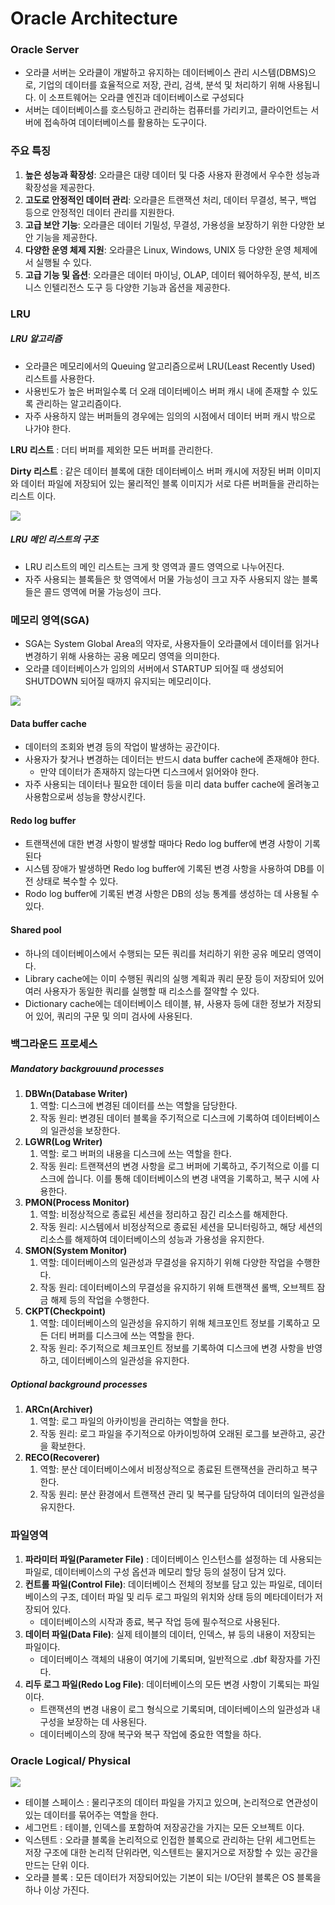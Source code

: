 # Oracle Architecture



### Oracle Server

- 오라클 서버는 오라클이 개발하고 유지하는 데이터베이스 관리 시스템(DBMS)으로, 기업의 데이터를 효율적으로 저장, 관리, 검색, 분석 및 처리하기 위해 사용됩니다. 이 소프트웨어는 오라클 엔진과 데이터베이스로 구성되다
- 서버는 데이터베이스를 호스팅하고 관리하는 컴퓨터를 가리키고, 클라이언트는 서버에 접속하여 데이터베이스를 활용하는 도구이다.



### 주요 특징

1. **높은 성능과 확장성**: 오라클은 대량 데이터 및 다중 사용자 환경에서 우수한 성능과 확장성을 제공한다.
2. **고도로 안정적인 데이터 관리**: 오라클은 트랜잭션 처리, 데이터 무결성, 복구, 백업 등으로 안정적인 데이터 관리를 지원한다.
3. **고급 보안 기능**: 오라클은 데이터 기밀성, 무결성, 가용성을 보장하기 위한 다양한 보안 기능을 제공한다.
4. **다양한 운영 체제 지원**: 오라클은 Linux, Windows, UNIX 등 다양한 운영 체제에서 실행될 수 있다. 
5. **고급 기능 및 옵션**: 오라클은 데이터 마이닝, OLAP, 데이터 웨어하우징, 분석, 비즈니스 인텔리전스 도구 등 다양한 기능과 옵션을 제공한다.



### LRU

##### LRU 알고리즘

- 오라클은 메모리에서의 Queuing 알고리즘으로써 LRU(Least Recently Used) 리스트를 사용한다.
- 사용빈도가 높은 버퍼일수록 더 오래 데이터베이스 버퍼 캐시 내에 존재할 수 있도록 관리하는 알고리즘이다.
- 자주 사용하지 않는 버퍼들의 경우에는 임의의 시점에서 데이터 버퍼 캐시 밖으로 나가야 한다.

**LRU 리스트** : 더티 버퍼를 제외한 모든 버퍼를 관리한다.

**Dirty 리스트** : 같은 데이터 블록에 대한 데이터베이스 버퍼 캐시에 저장된 버퍼 이미지와 데이터 파일에 저장되어 있는 물리적인 블록 이미지가 서로 다른 버퍼들을 관리하는 리스트 이다.

<img src="../assets/images/LURList.png" />



##### LRU 메인 리스트의 구조

- LRU 리스트의 메인 리스트는 크게 핫 영역과 콜드 영역으로 나누어진다.
- 자주 사용되는 블록들은 핫 영역에서 머물 가능성이 크고 자주 사용되지 않는 블록들은 콜드 영역에 머물 가능성이 크다.



### 메모리 영역(SGA)

- SGA는 System Global Area의 약자로, 사용자들이 오라클에서 데이터를 읽거나 변경하기 위해 사용하는 공용 메모리 영역을 의미한다.
- 오라클 데이터베이스가 임의의 서버에서 STARTUP 되어질 때 생성되어 SHUTDOWN 되어질 때까지 유지되는 메모리이다.

<img src="../assets/images/SGA.png" />

#### Data buffer cache

- 데이터의 조회와 변경 등의 작업이 발생하는 공간이다.
- 사용자가 찾거나 변경하는 데이터는 반드시 data buffer cache에 존재해야 한다. 
  - 만약 데이터가 존재하지 않는다면 디스크에서 읽어와야 한다.
- 자주 사용되는 데이터나 필요한 데이터 등을 미리 data buffer cache에 올려놓고 사용함으로써 성능을 향상시킨다.



#### Redo log buffer

- 트랜잭션에 대한 변경 사항이 발생할 때마다 Redo log buffer에 변경 사항이 기록된다
- 시스템 장애가 발생하면 Redo log buffer에 기록된 변경 사항을 사용하여 DB를 이전 상태로 복수할 수 있다.
- Rodo log buffer에 기록된 변경 사항은 DB의 성능 통계를 생성하는 데 사용될 수 있다.



#### Shared pool

- 하나의 데이터베이스에서 수행되는 모든 쿼리를 처리하기 위한 공유 메모리 영역이다.
- Library cache에는 이미 수행된 쿼리의 실행 계획과 쿼리 문장 등이 저장되어 있어 여러 사용자가 동일한 쿼리를 실행할 때 리소스를 절약할 수 있다.
- Dictionary cache에는 데이터베이스 테이블, 뷰, 사용자 등에 대한 정보가 저장되어 있어, 쿼리의 구문 및 의미 검사에 사용된다.



### 백그라운드 프로세스

##### Mandatory backgrouund processes

1. **DBWn(Database Writer)**
   1. 역할: 디스크에 변경된 데이터를 쓰는 역할을 담당한다.
   2. 작동 원리: 변경된 데이터 블록을 주기적으로 디스크에 기록하여 데이터베이스의 일관성을 보장한다.
2. **LGWR(Log Writer)**
   1. 역할: 로그 버퍼의 내용을 디스크에 쓰는 역할을 한다.
   2. 작동 원리: 트랜잭션의 변경 사항을 로그 버퍼에 기록하고, 주기적으로 이를 디스크에 씁니다. 이를 통해 데이터베이스의 변경 내역을 기록하고, 복구 시에 사용한다.
3. **PMON(Process Monitor)**
   1. 역할: 비정상적으로 종료된 세션을 정리하고 잠긴 리소스를 해제한다.
   2. 작동 원리: 시스템에서 비정상적으로 종료된 세션을 모니터링하고, 해당 세션의 리소스를 해제하여 데이터베이스의 성능과 가용성을 유지한다.
4. **SMON(System Monitor)**
   1. 역할: 데이터베이스의 일관성과 무결성을 유지하기 위해 다양한 작업을 수행한다.
   2. 작동 원리: 데이터베이스의 무결성을 유지하기 위해 트랜잭션 롤백, 오브젝트 잠금 해제 등의 작업을 수행한다.
5. **CKPT(Checkpoint)**
   1. 역할: 데이터베이스의 일관성을 유지하기 위해 체크포인트 정보를 기록하고 모든 더티 버퍼를 디스크에 쓰는 역할을 한다.
   2. 작동 원리: 주기적으로 체크포인트 정보를 기록하여 디스크에 변경 사항을 반영하고, 데이터베이스의 일관성을 유지한다.



##### Optional background processes

1. **ARCn(Archiver)**
   1. 역할: 로그 파일의 아카이빙을 관리하는 역할을 한다.
   2. 작동 원리: 로그 파일을 주기적으로 아카이빙하여 오래된 로그를 보관하고, 공간을 확보한다.
2. **RECO(Recoverer)**
   1. 역할: 분산 데이터베이스에서 비정상적으로 종료된 트랜잭션을 관리하고 복구한다.
   2. 작동 원리: 분산 환경에서 트랜잭션 관리 및 복구를 담당하여 데이터의 일관성을 유지한다.



### 파일영역

1. **파라미터 파일(Parameter File)** : 데이터베이스 인스턴스를 설정하는 데 사용되는 파일로, 데이터베이스의 구성 옵션과 메모리 할당 등의 설정이 담겨 있다.
2. **컨트롤 파일(Control File)**: 데이터베이스 전체의 정보를 담고 있는 파일로, 데이터베이스의 구조, 데이터 파일 및 리두 로그 파일의 위치와 상태 등의 메타데이터가 저장되어 있다. 
   - 데이터베이스의 시작과 종료, 복구 작업 등에 필수적으로 사용된다.
3. **데이터 파일(Data File)**: 실제 테이블의 데이터, 인덱스, 뷰 등의 내용이 저장되는 파일이다. 
   - 데이터베이스 객체의 내용이 여기에 기록되며, 일반적으로 .dbf 확장자를 가진다.
4. **리두 로그 파일(Redo Log File)**: 데이터베이스의 모든 변경 사항이 기록되는 파일이다. 
   - 트랜잭션의 변경 내용이 로그 형식으로 기록되며, 데이터베이스의 일관성과 내구성을 보장하는 데 사용된다. 
   - 데이터베이스의 장애 복구와 복구 작업에 중요한 역할을 하다.



### Oracle Logical/ Physical

<img src="../assets/images/Logical_Physical.png" />

- 테이블 스페이스 : 물리구조의 데이터 파일을 가지고 있으며, 논리적으로 연관성이 있는 데이터를 묶어주는 역할을 한다.
- 세그먼트 : 테이블, 인덱스를 포함하여 저장공간을 가지는 모든 오브젝트 이다.
- 익스텐트 : 오라클 블록을 논리적으로 인접한 블록으로 관리하는 단위 세그먼트는 저장 구조에 대한 논리적 단위라면, 익스텐트는 물지거으로 저장할 수 있는 공간을 만드는 단위 이다.
- 오라클 블록 : 모든 데이터가 저장되어있는 기본이 되는 I/O단위 블록은 OS 블록을 하나 이상 가진다.















